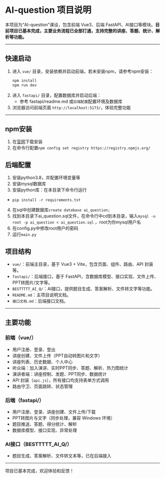
# AI-question 项目说明

本项目为“AI-question”课设，包含前端 Vue3、后端 FastAPI、AI接口等模块。**目前项目已基本完成，主要业务流程已全部打通，支持完整的讲座、答题、统计、解析等功能。**

---
## 快速启动

1. 进入 `vue/` 目录，安装依赖并启动前端，若未安装npm，请参考npm安装：
   ```sh
   npm install
   npm run dev
   ```
2. 进入 `fastapi/` 目录，配置数据库并启动后端：
   - 参考 fastapi/readme.md 或`后端配置`配置环境及数据库
3. 浏览器访问前端页面 `http://localhost:5173/`，体验完整功能
---

## npm安装
1. 在[官网](https://nodejs.org/en/download/)下载安装
2. 在命令行配置`npm config set registry https://registry.npmjs.org/`

## 后端配置
1. 安装python3.8，并配置环境变量等
2. 安装mysql数据库
3. 安装python库：在本目录下命令行运行 
  - `pip install -r requirements.txt`
4. 在sql中创建数据库`create database ai_question;`
5. 找到本目录下ai_question.sql文件，在命令行中cd到本目录，输入`mysql -u root -p ai_question < ai_question.sql` ，root为你mysql用户名
6. 在config.py中修改root用户的密码
7. 运行`main.py`

## 项目结构

- `vue/`：前端主目录，基于 Vue3 + Vite，包含页面、组件、路由、API 封装等。
- `fastapi/`：后端接口，基于 FastAPI，含数据库模型、接口实现、文件上传、PPT转图片/文字等。
- `BESTTTTT_AI_Q/`：AI接口，提供题目生成、答案解析、文件转文字等功能。
- `README.md`：主项目说明文档。
- `接口文档.md`：后端接口文档。

---


## 主要功能

### 前端（vue/）
- 用户注册、登录、登出
- 讲座创建、文件上传（PPT自动转图片和文字）
- 讲座列表、历史数据、个人中心
- 听众端：加入演讲、实时PPT同步、答题、解析、热力图统计
- 演讲者端：讲座控制、发题、PPT同步、数据统计
- API 封装（`api.js`），所有接口均支持表单方式调用
- 路由守卫、页面跳转、状态管理

### 后端（fastapi/）
- 用户注册、登录、讲座创建、文件上传/下载
- PPT转图片与文字（同步处理，兼容 Windows 环境）
- 题目推送、答题、得分统计、解析
- 数据库模型、接口实现、异常处理

### AI接口（BESTTTTT_AI_Q/）
- 题目生成、答案解析、文件转文本等，已在后端接入

---
项目已基本完成，欢迎体验和反馈！
